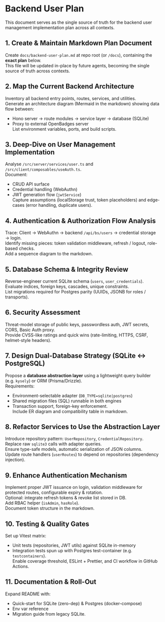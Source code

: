 # Backend User Plan

This document serves as the single source of truth for the backend user management implementation plan across all contexts.

## 1. Create & Maintain Markdown Plan Document
Create `docs/backend-user-plan.md` at repo root (or `/docs`), containing the **exact plan** below.  
This file will be updated in-place by future agents, becoming the single source of truth across contexts.

## 2. Map the Current Backend Architecture
Inventory all backend entry points, routes, services, and utilities.  
Generate an architecture diagram (Mermaid in the markdown) showing data flow between:  
- Hono server → route modules → service layer → database (SQLite)  
- Proxy to external OpenBadges server  
List environment variables, ports, and build scripts.

## 3. Deep-Dive on User Management Implementation
Analyse `/src/server/services/user.ts` and `/src/client/composables/useAuth.ts`.  
Document:  
- CRUD API surface  
- Credential handling (WebAuthn)  
- JWT generation flow (`jwtService`)  
Capture assumptions (localStorage trust, token placeholders) and edge-cases (error handling, duplicate users).

## 4. Authentication & Authorization Flow Analysis
Trace: Client → WebAuthn → backend `/api/bs/users` → credential storage → login.  
Identify missing pieces: token validation middleware, refresh / logout, role-based checks.  
Add a sequence diagram to the markdown.

## 5. Database Schema & Integrity Review
Reverse-engineer current SQLite schema (`users`, `user_credentials`).  
Evaluate indices, foreign keys, cascades, unique constraints.  
List migrations required for Postgres parity (UUIDs, JSONB for roles / transports).

## 6. Security Assessment
Threat-model storage of public keys, passwordless auth, JWT secrets, CORS, Basic Auth proxy.  
Provide CVSS-like ratings and quick wins (rate-limiting, HTTPS, CSRF, helmet-style headers).

## 7. Design Dual-Database Strategy (SQLite ↔ PostgreSQL)
Propose a **database abstraction layer** using a lightweight query builder (e.g. <code>kysely</code>) or ORM (Prisma/Drizzle).  
Requirements:  
- Environment-selectable adapter (`DB_TYPE=sqlite|postgres`)  
- Shared migration files (SQL) runnable in both engines  
- Transaction support, foreign-key enforcement.  
Include ER diagram and compatibility table in markdown.

## 8. Refactor Services to Use the Abstraction Layer
Introduce repository pattern: `UserRepository`, `CredentialRepository`.  
Replace raw `sqlite3` calls with adapter queries.  
Ensure type-safe models, automatic serialization of JSON columns.  
Update route handlers (<code>userRoutes</code>) to depend on repositories (dependency injection).

## 9. Enhance Authentication Mechanism
Implement proper JWT issuance on login, validation middleware for protected routes, configurable expiry &amp; rotation.  
Optional: integrate refresh tokens &amp; revoke list stored in DB.  
Add RBAC helper (`isAdmin`, `hasRole`).  
Document token structure in the markdown.

## 10. Testing & Quality Gates
Set up Vitest matrix:  
- Unit tests (repositories, JWT utils) against SQLite in-memory  
- Integration tests spun up with Postgres test-container (e.g. <code>testcontainers</code>).  
Enable coverage threshold, ESLint + Prettier, and CI workflow in GitHub Actions.

## 11. Documentation & Roll-Out
Expand README with:  
- Quick-start for SQLite (zero-dep) &amp; Postgres (docker-compose)  
- Env var reference  
- Migration guide from legacy SQLite.
